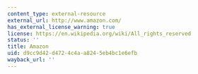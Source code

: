 ```yaml
---
content_type: external-resource
external_url: http://www.amazon.com/
has_external_license_warning: true
license: https://en.wikipedia.org/wiki/All_rights_reserved
status: ''
title: Amazon
uid: d9cc9d42-d472-4c4a-a824-5eb4bc1e6efb
wayback_url: ''
---
```

